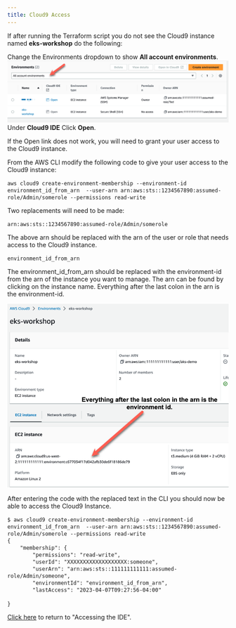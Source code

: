 ```yaml
---
title: Cloud9 Access
---
```


If after running the Terraform script you do not see the Cloud9 instance named **eks-workshop** do the following:

Change the Environments dropdown to show **All account environments**.
![Change the Environments dropdown to show **All account environments**](./assets/cloud9-environments.png)
Under **Cloud9 IDE** Click **Open**.

If the Open link does not work, you will need to grant your user access to the Cloud9 instance.

From the AWS CLI modify the following code to give your user access to the Cloud9 instance:

```shell
aws cloud9 create-environment-membership --environment-id environment_id_from_arn  --user-arn arn:aws:sts::1234567890:assumed-role/Admin/somerole --permissions read-write
```

Two replacements will need to be made:

```text
arn:aws:sts::1234567890:assumed-role/Admin/somerole
```

The above arn should be replaced with the arn of the user or role that needs access to the Cloud9 instance.

```text
environment_id_from_arn
```

The environment_id_from_arn should be replaced with the environment-id from the arn of the instance you want to manage. The arn can be found by clicking on the instance name.  Everything after the last colon in the arn is the environment-id.

![cloud9-arn](./assets/cloud9-arn.png)

After entering the code with the replaced text in the CLI you should now be able to access the Cloud9 Instance.

```shell
$ aws cloud9 create-environment-membership --environment-id environment_id_from_arn  --user-arn arn:aws:sts::1234567890:assumed-role/Admin/somerole --permissions read-write
{
    "membership": {
        "permissions": "read-write",
        "userId": "XXXXXXXXXXXXXXXXXXX:someone",
        "userArn": "arn:aws:sts::111111111111:assumed-role/Admin/someone",
        "environmentId": "environment_id_from_arn",
        "lastAccess": "2023-04-07T09:27:56-04:00"
    
}
```

[Click here](/introduction/ide.md) to return to "Accessing the IDE".
